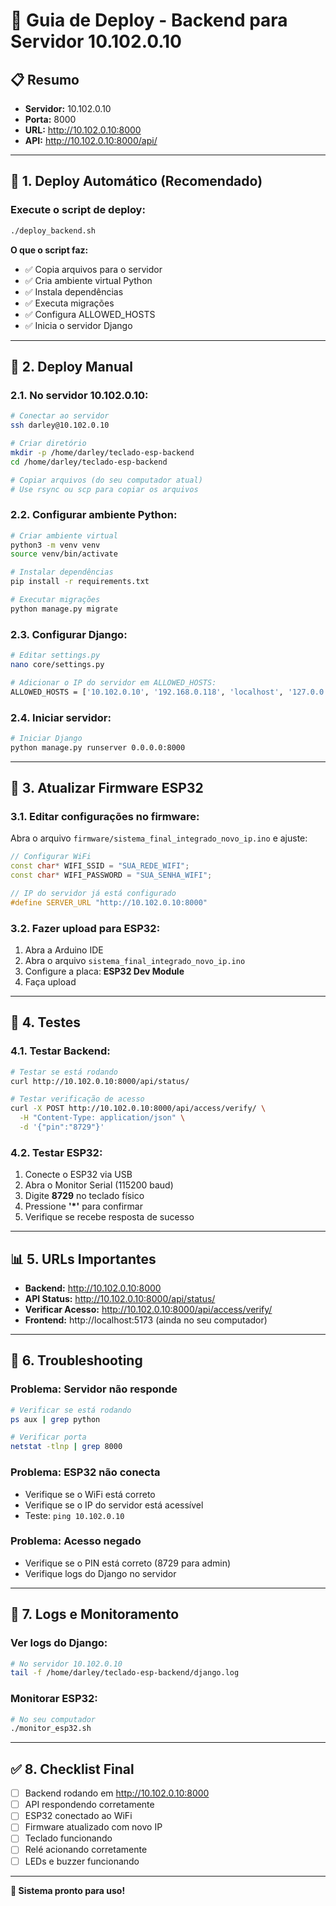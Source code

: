 # 🚀 Guia de Deploy - Backend para Servidor 10.102.0.10

## 📋 **Resumo**
- **Servidor:** 10.102.0.10
- **Porta:** 8000
- **URL:** http://10.102.0.10:8000
- **API:** http://10.102.0.10:8000/api/

---

## 🔧 **1. Deploy Automático (Recomendado)**

### Execute o script de deploy:
```bash
./deploy_backend.sh
```

**O que o script faz:**
- ✅ Copia arquivos para o servidor
- ✅ Cria ambiente virtual Python
- ✅ Instala dependências
- ✅ Executa migrações
- ✅ Configura ALLOWED_HOSTS
- ✅ Inicia o servidor Django

---

## 🔧 **2. Deploy Manual**

### **2.1. No servidor 10.102.0.10:**

```bash
# Conectar ao servidor
ssh darley@10.102.0.10

# Criar diretório
mkdir -p /home/darley/teclado-esp-backend
cd /home/darley/teclado-esp-backend

# Copiar arquivos (do seu computador atual)
# Use rsync ou scp para copiar os arquivos
```

### **2.2. Configurar ambiente Python:**

```bash
# Criar ambiente virtual
python3 -m venv venv
source venv/bin/activate

# Instalar dependências
pip install -r requirements.txt

# Executar migrações
python manage.py migrate
```

### **2.3. Configurar Django:**

```bash
# Editar settings.py
nano core/settings.py

# Adicionar o IP do servidor em ALLOWED_HOSTS:
ALLOWED_HOSTS = ['10.102.0.10', '192.168.0.118', 'localhost', '127.0.0.1']
```

### **2.4. Iniciar servidor:**

```bash
# Iniciar Django
python manage.py runserver 0.0.0.0:8000
```

---

## 🔧 **3. Atualizar Firmware ESP32**

### **3.1. Editar configurações no firmware:**

Abra o arquivo `firmware/sistema_final_integrado_novo_ip.ino` e ajuste:

```cpp
// Configurar WiFi
const char* WIFI_SSID = "SUA_REDE_WIFI";
const char* WIFI_PASSWORD = "SUA_SENHA_WIFI";

// IP do servidor já está configurado
#define SERVER_URL "http://10.102.0.10:8000"
```

### **3.2. Fazer upload para ESP32:**

1. Abra a Arduino IDE
2. Abra o arquivo `sistema_final_integrado_novo_ip.ino`
3. Configure a placa: **ESP32 Dev Module**
4. Faça upload

---

## 🧪 **4. Testes**

### **4.1. Testar Backend:**

```bash
# Testar se está rodando
curl http://10.102.0.10:8000/api/status/

# Testar verificação de acesso
curl -X POST http://10.102.0.10:8000/api/access/verify/ \
  -H "Content-Type: application/json" \
  -d '{"pin":"8729"}'
```

### **4.2. Testar ESP32:**

1. Conecte o ESP32 via USB
2. Abra o Monitor Serial (115200 baud)
3. Digite **8729** no teclado físico
4. Pressione **'*'** para confirmar
5. Verifique se recebe resposta de sucesso

---

## 📊 **5. URLs Importantes**

- **Backend:** http://10.102.0.10:8000
- **API Status:** http://10.102.0.10:8000/api/status/
- **Verificar Acesso:** http://10.102.0.10:8000/api/access/verify/
- **Frontend:** http://localhost:5173 (ainda no seu computador)

---

## 🔧 **6. Troubleshooting**

### **Problema: Servidor não responde**
```bash
# Verificar se está rodando
ps aux | grep python

# Verificar porta
netstat -tlnp | grep 8000
```

### **Problema: ESP32 não conecta**
- Verifique se o WiFi está correto
- Verifique se o IP do servidor está acessível
- Teste: `ping 10.102.0.10`

### **Problema: Acesso negado**
- Verifique se o PIN está correto (8729 para admin)
- Verifique logs do Django no servidor

---

## 📝 **7. Logs e Monitoramento**

### **Ver logs do Django:**
```bash
# No servidor 10.102.0.10
tail -f /home/darley/teclado-esp-backend/django.log
```

### **Monitorar ESP32:**
```bash
# No seu computador
./monitor_esp32.sh
```

---

## ✅ **8. Checklist Final**

- [ ] Backend rodando em http://10.102.0.10:8000
- [ ] API respondendo corretamente
- [ ] ESP32 conectado ao WiFi
- [ ] Firmware atualizado com novo IP
- [ ] Teclado funcionando
- [ ] Relé acionando corretamente
- [ ] LEDs e buzzer funcionando

---

**🎉 Sistema pronto para uso!** 